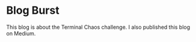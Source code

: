 # Blog Burst
This blog is about the Terminal Chaos challenge.
I also published this blog on Medium.
